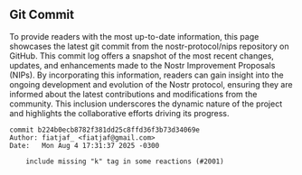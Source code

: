 ## Git Commit
To provide readers with the most up-to-date information, this page showcases the latest git commit from the nostr-protocol/nips repository on GitHub. This commit log offers a snapshot of the most recent changes, updates, and enhancements made to the Nostr Improvement Proposals (NIPs). By incorporating this information, readers can gain insight into the ongoing development and evolution of the Nostr protocol, ensuring they are informed about the latest contributions and modifications from the community. This inclusion underscores the dynamic nature of the project and highlights the collaborative efforts driving its progress.

```shell
commit b224b0ecb8782f381dd25c8ffd36f3b73d34069e
Author: fiatjaf_ <fiatjaf@gmail.com>
Date:   Mon Aug 4 17:31:37 2025 -0300

    include missing "k" tag in some reactions (#2001)
```
